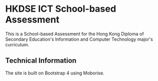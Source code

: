 # HKDSE ICT School-based Assessment
This is a School-based Assessment for the Hong Kong Diploma of Secondary Education's Information and Computer Technology major's curriculum.

## Technical Information
The site is built on Bootstrap 4 using Moborise.
